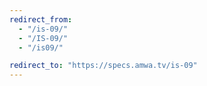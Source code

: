 ```yaml
---
redirect_from:
  - "/is-09/"
  - "/IS-09/"
  - "/is09/"

redirect_to: "https://specs.amwa.tv/is-09"
---
```

